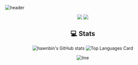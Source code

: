 ![header](https://capsule-render.vercel.app/api?type=wave&color=auto&height=300&section=header&text=HAWNBIN%20YOO&desc=Hello%20Hello&fontSize=90&animation=twinkling)

<div align="center">
  
  <a href="https://code.visualstudio.com//" target="_blank"><img src="https://img.shields.io/badge/HTML5-E34F26?style=flat-square&logo=HTML&logoColor=white"></a>
  <a href="https://code.visualstudio.com//" target="_blank"><img src="https://img.shields.io/badge/JavaScript-F7DF1E?style=flat-square&logo=JavaScript&logoColor=white"></a>
    
  ## 💻 Stats
![hawnbin's GitHub stats](https://github-readme-stats.vercel.app/api?username=HWANBINYOO&show_icons=true&hide_border=true&count_private=true)
![Top Languages Card](https://github-readme-stats.vercel.app/api/top-langs/?username=HWANBINYOO&hide_border=true&layout=compact)
 
  ![line](https://capsule-render.vercel.app/api?type=soft&color=timeGradient&height=10)




